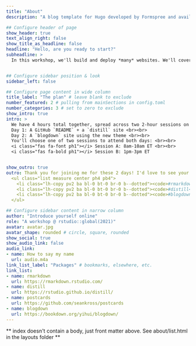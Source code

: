 ```yaml
---
title: "About"
description: "A blog template for Hugo developed by Formspree and available for free."

## Configure header of page
show_header: true
text_align_right: false
show_title_as_headline: false
headline: "Hello, are you ready to start?"
subheadline: >
  In this workshop, we'll build and deploy *many* websites. We'll cover basic website care and feeding like using R Markdown to create content, and how to use [GitHub](https://github.com/) for version control and [Netlify](https://www.netlify.com/) for publishing. We will primarily use the RStudio IDE and R packages from the R Markdown family including `distill` and `blogdown`. Are you ready to get started? Read on...


## Configure sidebar position & look
sidebar_left: false

## Configure page content in wide column
title_label: "The plan" # leave blank to exclude
number_featured: 2 # pulling from mainSections in config.toml
number_categories: 3 # set to zero to exclude
show_intro: true
intro: >
  We have 4 hours total together, spread across two 2-hour sessions on two consecutive days. <br><br>
  Day 1: A GitHub `README` + a `distill` site <br><br>
  Day 2: A `blogdown` site using the new theme <br><br>
  You'll choose one of two sessions to attend both days: <br><br>
  <i class="fas fa-font ph1"></i> Session A: 8am-10am ET <br><br>
  <i class="fas fa-bold ph1"></i> Session B: 1pm-3pm ET


show_outro: true
outro: Thank you for joining me for these 2 days! I'd love to see your sites &mdash; if you are on twitter, be sure to share it with the `#keepglobalgoing` hashtag, and tag it with your <i class="fab fa-r-project"></i> package:<br><br>
  <ul class="list measure center ph4 pb4">
    <li class="lh-copy pv2 ba bl-0 bt-0 br-0 b--dotted"><code>#rmarkdown</code></li>
    <li class="lh-copy pv2 ba bl-0 bt-0 br-0 b--dotted"><code>#distill</code></li>
    <li class="lh-copy pv2 ba bl-0 bt-0 br-0 b--dotted"><code>#blogdown</code></li>
  </ul>

## Configure sidebar content in narrow column
author: "Introduce yourself online"
role: "A workshop @ rstudio::global(2021)"
avatar: avatar.jpg
avatar_shape: rounded # circle, square, rounded
show_social: true
show_audio_link: false
audio_link: 
- name: How to say my name
  url: audio.m4a
link_list_label: "Packages" # bookmarks, elsewhere, etc.
link_list:
- name: rmarkdown
  url: https://rmarkdown.rstudio.com/
- name: distill
  url: https://rstudio.github.io/distill/
- name: postcards
  url: https://github.com/seankross/postcards
- name: blogdown
  url: https://bookdown.org/yihui/blogdown/
---
```


** index doesn't contain a body, just front matter above.
See about/list.html in the layouts folder **
